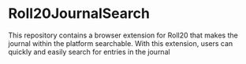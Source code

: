 # Roll20JournalSearch
This repository contains a browser extension for Roll20 that makes the journal within the platform searchable. With this extension, users can quickly and easily search for entries in the journal
